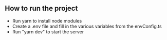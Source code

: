 ## How to run the project

- Run yarn to install node modules
- Create a .env file and fill in the various variables from the envConfig.ts
- Run "yarn dev" to start the server

